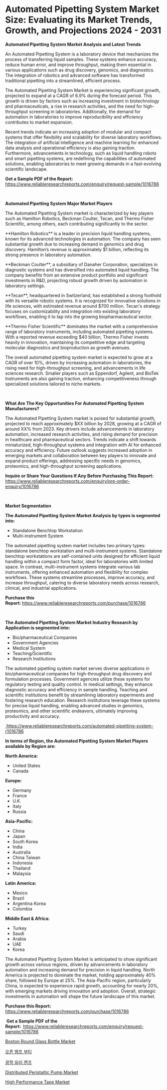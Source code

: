 <p><h1>Automated Pipetting System Market Size: Evaluating its Market Trends, Growth, and Projections 2024 - 2031</h1></p><p><strong>Automated Pipetting System Market Analysis and Latest Trends</strong></p>
<p><p>An Automated Pipetting System is a laboratory device that mechanizes the process of transferring liquid samples. These systems enhance accuracy, reduce human error, and improve throughput, making them essential in various applications such as drug discovery, genomics, and diagnostics. The integration of robotics and advanced software has transformed traditional pipetting into a streamlined, efficient process.</p><p>The Automated Pipetting System Market is experiencing significant growth, projected to expand at a CAGR of 6.9% during the forecast period. This growth is driven by factors such as increasing investment in biotechnology and pharmaceuticals, a rise in research activities, and the need for high-throughput screening in laboratories. Additionally, the demand for automation in laboratories to improve reproducibility and efficiency contributes to market expansion.</p><p>Recent trends indicate an increasing adoption of modular and compact systems that offer flexibility and scalability for diverse laboratory workflows. The integration of artificial intelligence and machine learning for enhanced data analysis and operational efficiency is also gaining traction. Furthermore, advancements in technology, such as liquid handling robots and smart pipetting systems, are redefining the capabilities of automated solutions, enabling laboratories to meet growing demands in a fast-evolving scientific landscape.</p></p>
<p><strong>Get a Sample PDF of the Report:&nbsp;</strong> <a href="https://www.reliableresearchreports.com/enquiry/request-sample/1016786">https://www.reliableresearchreports.com/enquiry/request-sample/1016786</a></p>
<p>&nbsp;</p>
<p><strong>Automated Pipetting System Major Market Players</strong></p>
<p><p>The Automated Pipetting System market is characterized by key players such as Hamilton Robotics, Beckman Coulter, Tecan, and Thermo Fisher Scientific, among others, each contributing significantly to the sector. </p><p>**Hamilton Robotics** is a leader in precision liquid handling systems, known for its advanced technologies in automation. The company has seen substantial growth due to increasing demand in genomics and drug discovery. Hamilton’s revenue is approximately $1 billion, reflecting its strong presence in laboratory automation.</p><p>**Beckman Coulter**, a subsidiary of Danaher Corporation, specializes in diagnostic systems and has diversified into automated liquid handling. The company benefits from an extensive product portfolio and significant investments in R&D, projecting robust growth driven by automation in laboratory settings.</p><p>**Tecan**, headquartered in Switzerland, has established a strong foothold with its versatile robotic systems. It is recognized for innovative solutions in life sciences, with estimated revenue around $700 million. Tecan's strategy focuses on customizability and integration into existing laboratory workflows, enabling it to tap into the growing biopharmaceutical sector.</p><p>**Thermo Fisher Scientific** dominates the market with a comprehensive range of laboratory instruments, including automated pipetting systems. With a reported revenue exceeding $40 billion, Thermo Fisher invests heavily in innovation, maintaining its competitive edge and targeting molecular diagnostics and bioproduction as growth avenues.</p><p>The overall automated pipetting system market is expected to grow at a CAGR of over 10%, driven by increasing automation in laboratories, the rising need for high-throughput screening, and advancements in life sciences research. Smaller players such as Eppendorf, Agilent, and BioTek Instruments are also gaining traction, enhancing competitiveness through specialized solutions tailored to niche markets.</p></p>
<p>&nbsp;</p>
<p><strong>What Are The Key Opportunities For Automated Pipetting System Manufacturers?</strong></p>
<p><p>The Automated Pipetting System market is poised for substantial growth, projected to reach approximately $XX billion by 2028, growing at a CAGR of around XX% from 2023. Key drivers include advancements in laboratory automation, increased research activities, and rising demand for precision in healthcare and pharmaceutical sectors. Trends indicate a shift towards miniaturized, high-throughput systems and integration with AI for enhanced accuracy and efficiency. Future outlook suggests increased adoption in emerging markets and collaboration between key players to innovate and expand product offerings, addressing specific needs in genomics, proteomics, and high-throughput screening applications.</p></p>
<p><strong>Inquire or Share Your Questions If Any Before Purchasing This Report:</strong> <a href="https://www.reliableresearchreports.com/enquiry/pre-order-enquiry/1016786">https://www.reliableresearchreports.com/enquiry/pre-order-enquiry/1016786</a></p>
<p>&nbsp;</p>
<p><strong>Market Segmentation</strong></p>
<p><strong>The Automated Pipetting System Market Analysis by types is segmented into:</strong></p>
<p><ul><li>Standalone Benchtop Workstation</li><li>Multi-instrument System</li></ul></p>
<p><p>The automated pipetting system market includes two primary types: standalone benchtop workstation and multi-instrument systems. Standalone benchtop workstations are self-contained units designed for efficient liquid handling within a compact form factor, ideal for laboratories with limited space. In contrast, multi-instrument systems integrate various lab instruments, offering enhanced automation and flexibility for complex workflows. These systems streamline processes, improve accuracy, and increase throughput, catering to diverse laboratory needs across research, clinical, and industrial applications.</p></p>
<p><strong>Purchase this Report:&nbsp;</strong><a href="https://www.reliableresearchreports.com/purchase/1016786">https://www.reliableresearchreports.com/purchase/1016786</a></p>
<p>&nbsp;</p>
<p><strong>The Automated Pipetting System Market Industry Research by Application is segmented into:</strong></p>
<p><ul><li>Bio/pharmaceutical Companies</li><li>Government Agencies</li><li>Medical System</li><li>Teaching/Scientific</li><li>Research Institutions</li></ul></p>
<p><p>The automated pipetting system market serves diverse applications in bio/pharmaceutical companies for high-throughput drug discovery and formulation processes. Government agencies utilize these systems for regulatory testing and quality control. In medical settings, they enhance diagnostic accuracy and efficiency in sample handling. Teaching and scientific institutions benefit by streamlining laboratory experiments and fostering research education. Research institutions leverage these systems for precise liquid handling, enabling advanced studies in genomics, proteomics, and other scientific endeavors, ultimately improving productivity and accuracy.</p></p>
<p><a href="https://www.reliableresearchreports.com/automated-pipetting-system-r1016786">&nbsp;https://www.reliableresearchreports.com/automated-pipetting-system-r1016786</a></p>
<p><strong>In terms of Region, the Automated Pipetting System Market Players available by Region are:</strong></p>
<p>
    <p> <strong> North America: </strong>
        <ul>
            <li>United States</li>
            <li>Canada</li>
        </ul>
        </p> 
    <p> <strong> Europe: </strong>
        <ul>
            <li>Germany</li>
            <li>France</li>
            <li>U.K.</li>
            <li>Italy</li>
            <li>Russia</li>
        </ul>
        </p> 
    <p> <strong> Asia-Pacific: </strong>
        <ul>
            <li>China</li>
            <li>Japan</li>
            <li>South Korea</li>
            <li>India</li>
            <li>Australia</li>
            <li>China Taiwan</li>
            <li>Indonesia</li>
            <li>Thailand</li>
            <li>Malaysia</li>
        </ul>
        </p> 
    <p> <strong> Latin America: </strong>
        <ul>
            <li>Mexico</li>
            <li>Brazil</li>
            <li>Argentina Korea</li>
            <li>Colombia</li>
        </ul>
        </p> 
    <p> <strong> Middle East & Africa: </strong>
        <ul>
            <li>Turkey</li>
            <li>Saudi</li>
            <li>Arabia</li>
            <li>UAE</li>
            <li>Korea</li>
        </ul>
    </p>
    </p>
<p><p>The Automated Pipetting System Market is anticipated to show significant growth across various regions, driven by advancements in laboratory automation and increasing demand for precision in liquid handling. North America is projected to dominate the market, holding approximately 40% share, followed by Europe at 25%. The Asia-Pacific region, particularly China, is expected to experience rapid growth, accounting for nearly 20%, with emerging markets driving innovation and adoption. Overall, strategic investments in automation will shape the future landscape of this market.</p></p>
<p><strong>Purchase this Report: </strong><a href="https://www.reliableresearchreports.com/purchase/1016786">https://www.reliableresearchreports.com/purchase/1016786</a></p>
<p>&nbsp;<strong>Get a Sample PDF of the Report:&nbsp;&nbsp;</strong><a href="https://www.reliableresearchreports.com/enquiry/request-sample/1016786">https://www.reliableresearchreports.com/enquiry/request-sample/1016786</a></p>
<p><strong></strong></p>
<p><p><a href="https://issuu.com/reportprime-2/docs/boston-round-glass-bottle-market-si_21959ac6bb6cbe">Boston Round Glass Bottle Market</a></p><p><a href="https://medium.com/@leannebruen2023/open-vamp-bootie-market-%EC%9D%98-%EA%B8%80%EB%A1%9C%EB%B2%8C-%EC%8B%9C%EC%9E%A5-%EA%B0%9C%EC%9A%94%EB%8A%94-%EC%A0%84-%EC%84%B8%EA%B3%84-%EB%B0%8F-%EC%A3%BC%EC%9A%94-%EC%8B%9C%EC%9E%A5%EC%9D%98-%EC%82%B0%EC%97%85%EC%97%90-%EC%98%81%ED%96%A5%EC%9D%84-%EB%AF%B8%EC%B9%98%EB%8A%94-%EC%A3%BC%EC%9A%94-%ED%8A%B8%EB%A0%8C%EB%93%9C%EC%97%90-%EB%8C%80%ED%95%9C-%EB%8F%85%ED%8A%B9%ED%95%9C-%EA%B4%80%EC%A0%90%EC%9D%84-%EC%A0%9C%EA%B3%B5%ED%95%A9%EB%8B%88%EB%8B%A4-a8cb6a50acc9">오픈 뱀프 부티</a></p><p><a href="https://medium.com/@leannebruen2023/%EC%84%B1%EA%B3%B5%EC%9D%84-%EC%9C%84%ED%95%9C-%EC%A0%84%EB%9E%B5%EC%A0%81-%EB%A1%9C%EB%93%9C%EB%A7%B5-%EA%B8%80%EB%A1%9C%EB%B2%8C-%EA%B4%91%ED%95%99-%EC%9C%A0%EB%A6%AC-%EB%A0%8C%EC%A6%88-%EC%8B%9C%EC%9E%A5-%EB%B6%84%EC%84%9D-2024-2031-1dc6196a369d">광학 유리 렌즈</a></p><p><a href="https://github.com/AlisaRowe24/Market-Research-Report-List-1/blob/main/distributed-peristaltic-pump-market.md">Distributed Peristaltic Pump Market</a></p><p><a href="https://www.linkedin.com/pulse/strategic-insights-global-high-performance-tape-market-trends-xhmuc?trackingId=vETddHcBQU2OOm%2FQ3V2zNQ%3D%3D">High Performance Tape Market</a></p></p>